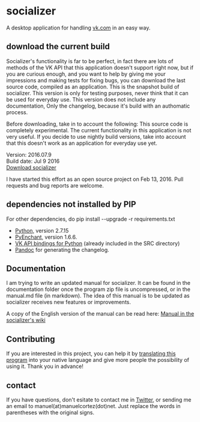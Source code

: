 # socializer 

A desktop application for handling [vk.com](http://vk.com) in an easy way.

## download the current  build

Socializer's functionality is far to be perfect, in fact there are lots of methods of the VK API that this application doesn't support  right now, but if you are curious enough, and you want to help by giving me your impressions and making  tests for fixing  bugs, you can download the last source code, compiled as an application. This is the   snapshot build of socializer. This version is only for testing purposes, never think that it can be used for everyday use. This version does not include any documentation, Only the changelog, because it's build with an authomatic process.

Before downloading, take in to account the following: This source code is completely experimental. The current functionality in this application is not very useful. If you decide to use nightly build versions, take into account that this doesn't work as an application for everyday use yet.

Version: 2016.07.9  
Build date: Jul 9 2016  
[Download socializer](https://github.com/manuelcortez/socializer/blob/master/nightly/socializer-nightly-build.zip?raw=true)

I have started this effort as an open source  project on Feb 13, 2016. Pull requests and bug reports are welcome.

## dependencies not installed by PIP

For other dependencies, do pip install --upgrade -r requirements.txt

* [Python,](http://python.org) version 2.7.15
* [PyEnchant,](http://pythonhosted.org/pyenchant/) version 1.6.6.
* [VK API bindings for Python](https://github.com/dimka665/vk) (already included in the SRC directory)
* [Pandoc](http://pandoc.org/installing.html) for generating the changelog.

## Documentation

I am trying to write an updated manual for socializer. It can be found in the documentation folder once the program zip file is uncompressed, or in the manual.md file (in markdown). The idea of this manual is to be updated as socializer receives new features  or improvements.

A copy of the English version of the manual can be read here: [Manual in the socializer's wiki](https://github.com/manuelcortez/socializer/wiki/manual)

## Contributing

If you are interested in this project, you can help it by [translating this program](https://github.com/manuelcortez/socializer/wiki/translate) into your native language and give more people the possibility of using it. Thank you in advance!

## contact

If you have questions, don't esitate to contact me in [Twitter,](https://twitter.com/manuelcortez00) or sending me an email to manuel(at)manuelcortez(dot)net. Just replace the words in parentheses with the original signs.